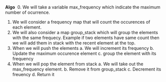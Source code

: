 **Algo**
​
0. We will take a variable max_frequency which indicate the maximum number of ocurrence.
​
1. We will consider a frequency map that will count the occurences of each element.
​
2. We will also consider a map group_stack which will group the elements with the same frequecy. Example if two elements have same count then we will add them in stack with the recent element at the top.
​
3. When we will push the elements
a. We will increment its frequency
b. Update the maximum occurence element
c. group the element with its frequency
​
4. When we will pop the element from stack
a. We will take out the max_frequency element.
b. Remove it from group_stack
c. Decrement its freuency
d. Return it
